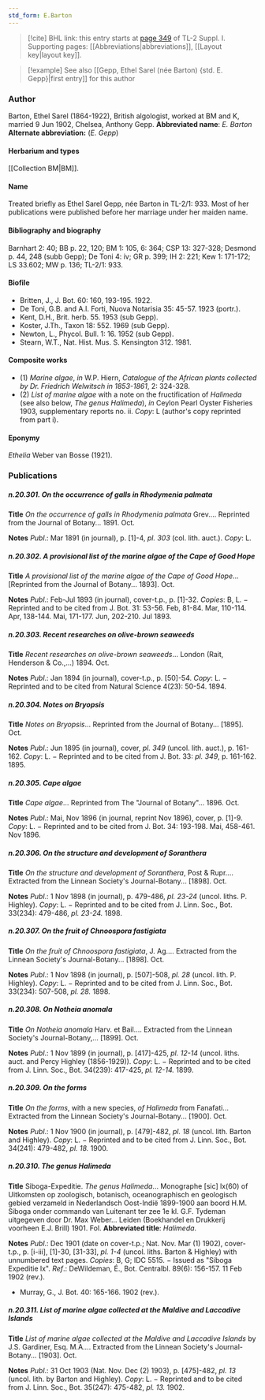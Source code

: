 ```yaml
---
std_form: E.Barton
---
```


> [!cite] BHL link: this entry starts at [page 349](https://www.biodiversitylibrary.org/page/33265076) of TL-2 Suppl. I.
> Supporting pages: [[Abbreviations|abbreviations]], [[Layout key|layout key]].

> [!example] See also [[Gepp, Ethel Sarel (née Barton) {std. E. Gepp}|first entry]] for this author
### Author

Barton, Ethel Sarel (1864-1922), British algologist, worked at BM and K, married 9 Jun 1902, Chelsea, Anthony Gepp. 
**Abbreviated name**: *E. Barton*
**Alternate abbreviation:** (*E. Gepp*)

#### Herbarium and types

[[Collection BM|BM]].

#### Name

Treated briefly as Ethel Sarel Gepp, née Barton in TL-2/1: 933. Most of her publications were published before her marriage under her maiden name.

#### Bibliography and biography

Barnhart 2: 40; BB p. 22, 120; BM 1: 105, 6: 364; CSP 13: 327-328; Desmond p. 44, 248 (subb Gepp); De Toni 4: iv; GR p. 399; IH 2: 221; Kew 1: 171-172; LS 33.602; MW p. 136; TL-2/1: 933.

#### Biofile

- Britten, J., J. Bot. 60: 160, 193-195. 1922.
- De Toni, G.B. and A.I. Forti, Nuova Notarisia 35: 45-57. 1923 (portr.).
- Kent, D.H., Brit. herb. 55. 1953 (sub Gepp).
- Koster, J.Th., Taxon 18: 552. 1969 (sub Gepp).
- Newton, L., Phycol. Bull. 1: 16. 1952 (sub Gepp).
- Stearn, W.T., Nat. Hist. Mus. S. Kensington 312. 1981.

#### Composite works

- (1) *Marine algae*, *in* W.P. Hiern, *Catalogue of the African plants collected by Dr. Friedrich Welwitsch in 1853-1861*, 2: 324-328.
- (2) *List of marine algae* with a note on the fructification of *Halimeda* (see also below, *The genus Halimeda*), *in* Ceylon Pearl Oyster Fisheries 1903, supplementary reports no. ii. *Copy*: L (author's copy reprinted from part i).

#### Eponymy

*Ethelia* Weber van Bosse (1921).

### Publications

##### n.20.301. On the occurrence of galls in Rhodymenia palmata

**Title**
*On the occurrence of galls in Rhodymenia palmata* Grev.... Reprinted from the Journal of Botany... 1891. Oct.

**Notes**
*Publ*.: Mar 1891 (in journal), p. \[1\]-4, *pl. 303* (col. lith. auct.). *Copy*: L.

##### n.20.302. A provisional list of the marine algae of the Cape of Good Hope

**Title**
*A provisional list of the marine algae of the Cape of Good Hope*... \[Reprinted from the Journal of Botany... 1893\]. Oct.

**Notes**
*Publ*.: Feb-Jul 1893 (in journal), cover-t.p., p. \[1\]-32. *Copies*: B, L. − Reprinted and to be cited from J. Bot. 31: 53-56. Feb, 81-84. Mar, 110-114. Apr, 138-144. Mai, 171-177. Jun, 202-210. Jul 1893.

##### n.20.303. Recent researches on olive-brown seaweeds

**Title**
*Recent researches on olive-brown seaweeds*... London (Rait, Henderson & Co.,...) 1894. Oct.

**Notes**
*Publ*.: Jan 1894 (in journal), cover-t.p., p. \[50\]-54. *Copy*: L. − Reprinted and to be cited from Natural Science 4(23): 50-54. 1894.

##### n.20.304. Notes on Bryopsis

**Title**
*Notes on Bryopsis*... Reprinted from the Journal of Botany... \[1895\]. Oct.

**Notes**
*Publ*.: Jun 1895 (in journal), cover, *pl. 349* (uncol. lith. auct.), p. 161-162. *Copy*: L. − Reprinted and to be cited from J. Bot. 33: *pl. 349*, p. 161-162. 1895.

##### n.20.305. Cape algae

**Title**
*Cape algae*... Reprinted from The "Journal of Botany"... 1896. Oct.

**Notes**
*Publ*.: Mai, Nov 1896 (in journal, reprint Nov 1896), cover, p. \[1\]-9. *Copy*: L. − Reprinted and to be cited from J. Bot. 34: 193-198. Mai, 458-461. Nov 1896.

##### n.20.306. On the structure and development of Soranthera

**Title**
*On the structure and development of Soranthera*, Post & Rupr.... Extracted from the Linnean Society's Journal-Botany... \[1898\]. Oct.

**Notes**
*Publ*.: 1 Nov 1898 (in journal), p. 479-486, *pl. 23-24* (uncol. liths. P. Highley). *Copy*: L. − Reprinted and to be cited from J. Linn. Soc., Bot. 33(234): 479-486, *pl. 23-24.* 1898.

##### n.20.307. On the fruit of Chnoospora fastigiata

**Title**
*On the fruit of Chnoospora fastigiata*, J. Ag.... Extracted from the Linnean Society's Journal-Botany... \[1898\]. Oct.

**Notes**
*Publ*.: 1 Nov 1898 (in journal), p. \[507\]-508, *pl. 28* (uncol. lith. P. Highley). *Copy*: L. − Reprinted and to be cited from J. Linn. Soc., Bot. 33(234): 507-508, *pl. 28.* 1898.

##### n.20.308. On Notheia anomala

**Title**
*On Notheia anomala* Harv. et Bail.... Extracted from the Linnean Society's Journal-Botany,... \[1899\]. Oct.

**Notes**
*Publ*.: 1 Nov 1899 (in journal), p. \[417\]-425, *pl. 12-14* (uncol. liths. auct. and Percy Highley (1856-1929)). *Copy*: L. − Reprinted and to be cited from J. Linn. Soc., Bot. 34(239): 417-425, *pl. 12-14.* 1899.

##### n.20.309. On the forms

**Title**
*On the forms*, with a new species, *of Halimeda* from Fanafati... Extracted from the Linnean Society's Journal-Botany... \[1900\]. Oct.

**Notes**
*Publ*.: 1 Nov 1900 (in journal), p. \[479\]-482, *pl. 18* (uncol. lith. Barton and Highley). *Copy*: L. − Reprinted and to be cited from J. Linn. Soc., Bot. 34(241): 479-482, *pl. 18.* 1900.

##### n.20.310. The genus Halimeda

**Title**
Siboga-Expeditie. *The genus Halimeda*... Monographe \[sic\] lx(60) of Uitkomsten op zoologisch, botanisch, oceanographisch en geologisch gebied verzameld in Nederlandsch Oost-Indië 1899-1900 aan boord H.M. Siboga onder commando van Luitenant ter zee 1e kl. G.F. Tydeman uitgegeven door Dr. Max Weber... Leiden (Boekhandel en Drukkerij voorheen E.J. Brill) 1901. Fol.
**Abbreviated title**: *Halimeda*.

**Notes**
*Publ*.: Dec 1901 (date on cover-t.p.; Nat. Nov. Mar (1) 1902), cover-t.p., p. \[i-iii\], \[1\]-30, \[31-33\], *pl. 1-4* (uncol. liths. Barton & Highley) with unnumbered text pages. *Copies*: B, G; IDC 5515. − Issued as "Siboga Expeditie lx".
*Ref*.: DeWildeman, É., Bot. Centralbl. 89(6): 156-157. 11 Feb 1902 (rev.).
- Murray, G., J. Bot. 40: 165-166. 1902 (rev.).

##### n.20.311. List of marine algae collected at the Maldive and Laccadive Islands

**Title**
*List of marine algae collected at the Maldive and Laccadive Islands* by J.S. Gardiner, Esq. M.A.... Extracted from the Linnean Society's Journal-Botany... \[1903\]. Oct.

**Notes**
*Publ*.: 31 Oct 1903 (Nat. Nov. Dec (2) 1903), p. \[475\]-482, *pl. 13* (uncol. lith. by Barton and Highley).
*Copy*: L. − Reprinted and to be cited from J. Linn. Soc., Bot. 35(247): 475-482, *pl. 13.* 1902.

